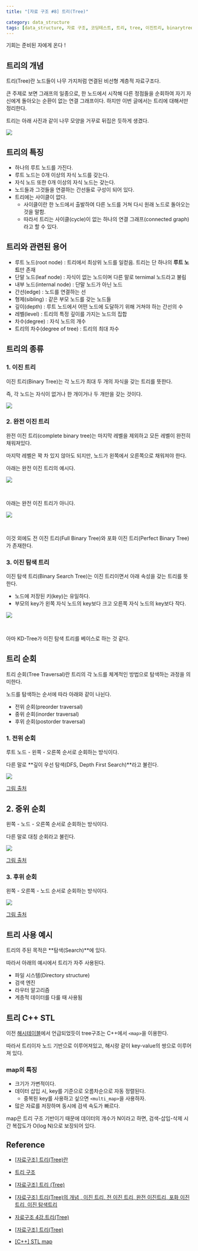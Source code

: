 ```yaml
---
title: "[자료 구조 #8] 트리(Tree)"

category: data_structure
tags: [data_structure, 자료 구조, 코딩테스트, 트리, tree, 이진트리, binarytree]
---
```


기회는 준비된 자에게 온다 ! 




## 트리의 개념

트리(Tree)란 노드들이 나무 가지처럼 연결된 비선형 계층적 자료구조다.

큰 주제로 보면 그래프의 일종으로, 한 노드에서 시작해 다른 정점들을 순회하여 자기 자신에게 돌아오는 순환이 없는 연결 그래프이다. 하지만 이번 글에서는 트리에 대해서만 정리한다.



트리는 아래 사진과 같이 나무 모양을 거꾸로 뒤집은 듯하게 생겼다.

![](/assets/img/data_structure/2022-12-12/tree.png) <br/>



## 트리의 특징

* 하나의 루트 노드를 가진다.
* 루트 노드는 0개 이상의 자식 노드를 갖는다.
* 자식 노드 또한 0개 이상의 자식 노드는 갖는다.
* 노드들과 그것들을 연결하는 간선들로 구성이 되어 있다.
* 트리에는 사이클이 없다.
  * 사이클이란 한 노드에서 출발하여 다른 노드를 거쳐 다시 원래 노드로 돌아오는 것을 말함.
  * 따라서 트리는 사이클(cycle)이 없는 하나의 연결 그래프(connected graph)라고 할 수 있다.



## 트리와 관련된 용어

* 루트 노드(root node) : 트리에서 최상위 노드를 일컫음. 트리는 단 하나의 **루트 노드**만 존재
* 단말 노드(leaf node) : 자식이 없는 노드이며 다른 말로 ternimal 노드라고 불림
* 내부 노드(internal node) : 단말 노드가 아닌 노드
* 간선(edge) : 노드를 연결하는 선
* 형제(sibling) : 같은 부모 노드를 갖는 노드들
* 깊이(depth) : 루트 노드에서 어떤 노드에 도달하기 위해 거쳐야 하는 간선의 수
* 레벨(level) : 트리의 특정 깊이를 가지는 노드의 집합
* 차수(degree) : 자식 노드의 개수
* 트리의 차수(degree of tree) : 트리의 최대 차수



## 트리의 종류

### 1. 이진 트리

이진 트리(Binary Tree)는 각 노드가 최대 두 개의 자식을 갖는 트리를 뜻한다.

즉, 각 노드는 자식이 없거나 한 개이거나 두 개만을 갖는 것이다.

![](/assets/img/data_structure/2022-12-12/Selection_001.png) <br/>



### 2. 완전 이진 트리

완전 이진 트리(complete binary tree)는 마지막 레벨을 제외하고 모든 레벨이 완전히 채워져있다.

마지막 레벨은 꽉 차 있지 않아도 되지만, 노드가 왼쪽에서 오른쪽으로 채워져야 한다.

아래는 완전 이진 트리의 예시다.

![](/assets/img/data_structure/2022-12-12/Selection_002.png)



<br/>

아래는 완전 이진 트리가 아니다.

![](/assets/img/data_structure/2022-12-12/Selection_003.png)



<br/>

이것 외에도 전 이진 트리(Full Binary Tree)와 포화 이진 트리(Perfect Binary Tree)가 존재한다.



### 3. 이진 탐색 트리

이진 탐색 트리(Binary Search Tree)는 이진 트리이면서 아래 속성을 갖는 트리를 뜻한다.

* 노드에 저장된 키(key)는 유일하다.
* 부모의 key가 왼쪽 자식 노드의 key보다 크고 오른쪽 자식 노드의 key보다 작다.

![](/assets/img/data_structure/2022-12-12/Selection_004.png)



<br/>

아마 KD-Tree가 이진 탐색 트리를 베이스로 하는 것 같다.



## 트리 순회

트리 순회(Tree Traversal)란 트리의 각 노드를 체계적인 방법으로 탐색하는 과정을 의미한다.

노드를 탐색하는 순서에 따라 아래와 같이 나뉜다.

* 전위 순회(preorder traversal)
* 중위 순회(inorder traversal)
* 후위 순회(postorder traversal)



### 1. 전위 순회

루트 노드 - 왼쪽 - 오른쪽 순서로 순회하는 방식이다.

다른 말로 **깊이 우선 탐색(DFS, Depth First Search)**라고 불린다.

![](/assets/img/data_structure/2022-12-12/Preorder-traversal.gif)

[그림 출처](https://velog.io/@kimdukbae/%EC%9E%90%EB%A3%8C%EA%B5%AC%EC%A1%B0-%ED%8A%B8%EB%A6%AC-Tree)



## 2. 중위 순회

왼쪽 - 노드 - 오른쪽 순서로 순회하는 방식이다.

다른 말로 대칭 순회라고 불린다.

![](/assets/img/data_structure/2022-12-12/Inorder-traversal.gif)

[그림 출처](https://velog.io/@kimdukbae/%EC%9E%90%EB%A3%8C%EA%B5%AC%EC%A1%B0-%ED%8A%B8%EB%A6%AC-Tree)



### 3. 후위 순회

왼쪽 - 오른쪽 - 노드 순서로 순회하는 방식이다.

![](/assets/img/data_structure/2022-12-12/Postorder-traversal.gif)

[그림 출처](https://velog.io/@kimdukbae/%EC%9E%90%EB%A3%8C%EA%B5%AC%EC%A1%B0-%ED%8A%B8%EB%A6%AC-Tree)



## 트리 사용 예시

트리의 주된 목적은 **탐색(Search)**에 있다.

따라서 아래의 예시에서 트리가 자주 사용된다.

* 파일 시스템(Directory structure)
* 검색 엔진
* 라우터 알고리즘
* 계층적 데이터를 다룰 때 사용됨



## 트리 C++ STL

이전 [해시테이블](https://bigbigpark.github.io/data_structure/hash_table/)에서 언급되었듯이 tree구조는 C++에서 `<map>`을 이용한다.

따라서 트리이자 노드 기반으로 이루어져있고, 해시랑 같이 key-value의 쌍으로 이루어져 있다.



### map의 특징

* 크기가 가변적이다.
* 데이터 삽입 시, key를 기준으로 오름차순으로 자동 정렬된다.
  * 중복된 key를 사용하고 싶으면 `<multi_map>`을 사용하자.
* 많은 자료를 저장하며 동시에 검색 속도가 빠르다.



map은 트리 구조 기반이기 때문에 데이터의 개수가 N이라고 하면, 검색-삽입-삭제 시간 복잡도가 O(log N)으로 보장되어 있다.




## Reference

* [[자료구조] 트리(Tree)란](https://gmlwjd9405.github.io/2018/08/12/data-structure-tree.html)
* [트리 구조](https://ko.wikipedia.org/wiki/%ED%8A%B8%EB%A6%AC_%EA%B5%AC%EC%A1%B0)
* [[자료구조] 트리 (Tree)](https://yoongrammer.tistory.com/68)

* [[자료구조] 트리(Tree)의 개념 , 이진 트리, 전 이진 트리, 완전 이진트리, 포화 이진 트리, 이진 탐색트리](https://code-lab1.tistory.com/8)

* [자료구조 4강.트리(Tree)](https://blog.hexabrain.net/215)

* [[자료구조] 트리(Tree)](https://velog.io/@kimdukbae/%EC%9E%90%EB%A3%8C%EA%B5%AC%EC%A1%B0-%ED%8A%B8%EB%A6%AC-Tree)

* [[C++] STL map](https://m.blog.naver.com/PostView.naver?isHttpsRedirect=true&blogId=do9562&logNo=221758132641)
